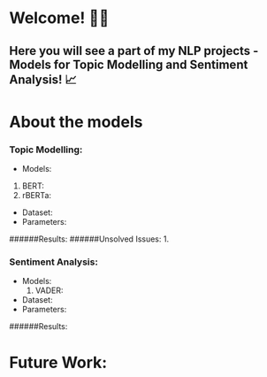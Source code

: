 # Welcome! 🙋‍♂️
## Here you will see a part of my NLP projects - Models for Topic Modelling and Sentiment Analysis! 📈

# About the models
### Topic Modelling:
- Models:
1. BERT:
2. rBERTa:
- Dataset:
- Parameters:

######Results:
######Unsolved Issues:
1. 

### Sentiment Analysis:
- Models:
  1. VADER: 
- Dataset: 
- Parameters:

######Results:

# Future Work:

